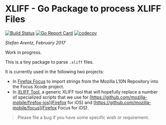# XLIFF - Go Package to process XLIFF Files

[![Build Status](https://travis-ci.org/st3fan/xliff.svg?branch=master)](https://travis-ci.org/st3fan/xliff) [![Go Report Card](https://goreportcard.com/badge/github.com/st3fan/xliff)](https://goreportcard.com/report/github.com/st3fan/xliff) [![codecov](https://codecov.io/gh/st3fan/xliff/branch/master/graph/badge.svg)](https://codecov.io/gh/st3fan/xliff)


*Stefan Arentz, February 2017*

Work in progress.

This is a tiny package to parse `.xliff` files.

It is currently used in the following two projects:

* In [Firefox Focus](https://github.com/mozilla-mobile/focus) to import strings from the Mozilla L10N Repository into the Focus Xcode project.
* In [XLIFF Tool](https://github.com/st3fan/xlifftool), a generic XLIFF tool that will hopefully replace a number of specialized scripts that we use for [https://github.com/mozilla-mobile/firefox-ios](Firefox for iOS) and [https://github.com/mozilla-mobile/focus](Firefox Focus for iOS).

> Please file a bug if you have some specific wish or requirement.
